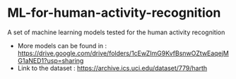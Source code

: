 # ML-for-human-activity-recognition
A set of machine learning models tested for the human activity recognition


- More models can be found in : https://drive.google.com/drive/folders/1cEwZImG9KvfBsnwOZtwEaqejMG1aNED1?usp=sharing
- Link to the dataset : https://archive.ics.uci.edu/dataset/779/harth  
